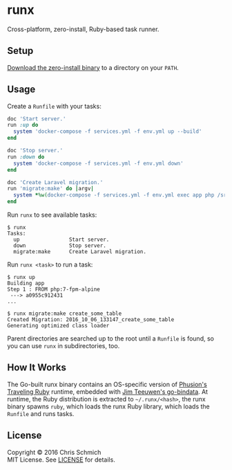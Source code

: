 # runx

Cross-platform, zero-install, Ruby-based task runner.

## Setup

[Download the zero-install binary](https://github.com/schmich/runx/releases) to a directory on your `PATH`.

## Usage

Create a `Runfile` with your tasks:

```ruby
doc 'Start server.'
run :up do
  system 'docker-compose -f services.yml -f env.yml up --build'
end

doc 'Stop server.'
run :down do
  system 'docker-compose -f services.yml -f env.yml down'
end

doc 'Create Laravel migration.'
run 'migrate:make' do |argv|
  system *%w(docker-compose -f services.yml -f env.yml exec app php /src/artisan migrate:make) + argv
end
```

Run `runx` to see available tasks:

```
$ runx
Tasks:
  up                Start server.
  down              Stop server.
  migrate:make      Create Laravel migration.
```

Run `runx <task>` to run a task:

```
$ runx up
Building app
Step 1 : FROM php:7-fpm-alpine
 ---> a0955c912431
...

$ runx migrate:make create_some_table
Created Migration: 2016_10_06_133147_create_some_table
Generating optimized class loader
```

Parent directories are searched up to the root until a `Runfile` is found, so you can use `runx` in subdirectories, too.

## How It Works

The Go-built runx binary contains an OS-specific version of [Phusion's Traveling Ruby](https://github.com/phusion/traveling-ruby) runtime, embedded with [Jim Teeuwen's go-bindata](https://github.com/jteeuwen/go-bindata).
At runtime, the Ruby distribution is extracted to `~/.runx/<hash>`, the runx binary spawns `ruby`, which loads the runx Ruby library, which loads the `Runfile` and runs tasks.

## License

Copyright &copy; 2016 Chris Schmich  
MIT License. See [LICENSE](LICENSE) for details.
